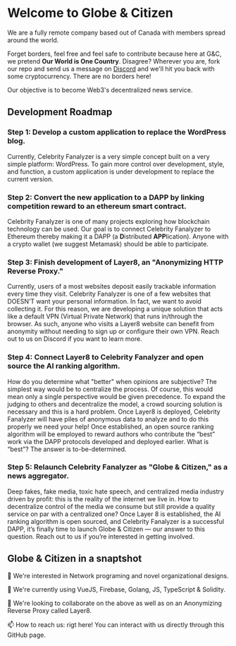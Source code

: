 # Welcome to Globe & Citizen

We are a fully remote company based out of Canada with members spread around the world.

Forget borders, feel free and feel safe to contribute because here at G&C, we pretend **Our World is One Country**. Disagree? Wherever you are, fork our repo and send us a message on [Discord](https://discord.gg/kBpdUbkNQU) and we'll hit you back with some cryptocurrency. There are no borders here!

Our objective is to become Web3's decentralized news service. 

## Development Roadmap

### Step 1: Develop a custom application to replace the WordPress blog.
Currently, Celebrity Fanalyzer is a very simple concept built on a very simple platform: WordPress. To gain more control over development, style, and function, a custom application is under development to replace the current version.

### Step 2: Convert the new application to a DAPP by linking competition reward to an ethereum smart contract.
Celebrity Fanalyzer is one of many projects exploring how blockchain technology can be used. Our goal is to connect Celebrity Fanalyzer to Ethereum thereby making it a DAPP (a **D**istributed **APP**lication). Anyone with a crypto wallet (we suggest Metamask) should be able to participate.

### Step 3: Finish development of Layer8, an "Anonymizing HTTP Reverse Proxy."
Currently, users of a most websites deposit easily trackable information every time they visit. Celebrity Fanalyzer is one of a few websites that DOESN’T want your personal information. In fact, we want to avoid collecting it. For this reason, we are developing a unique solution that acts like a default VPN (Virtual Private Network) that runs in/through the browser. As such, anyone who visits a Layer8 website can benefit from anonymity without needing to sign up or configure their own VPN. Reach out to us on Discord if you want to learn more.

### Step 4: Connect Layer8 to Celebrity Fanalyzer and open source the AI ranking algorithm.
How do you determine what "better" when opinions are subjective? The simplest way would be to centralize the process. Of course, this would mean only a single perspective would be given precedence. To expand the judging to others and decentralize the model, a crowd sourcing solution is necessary and this is a hard problem. Once Layer8 is deployed, Celebrity Fanalyzer will have piles of anonymous data to analyze and to do this properly we need your help! Once established, an open source ranking algorithm will be employed to reward authors who contribute the “best” work via the DAPP protocols developed and deployed earlier. What is “best”? The answer is to-be-determined.

### Step 5: Relaunch Celebrity Fanalyzer as "Globe & Citizen," as a news aggregator.
Deep fakes, fake media, toxic hate speech, and centralized media industry driven by profit: this is the reality of the internet we live in. How to decentralize control of the media we consume but still provide a quality service on par with a centralized one? Once Layer 8 is established, the AI ranking algorithm is open sourced, and Celebrity Fanalyzer is a successful DAPP, it’s finally time to launch Globe & Citizen — our answer to this question. Reach out to us if you’re interested in getting involved.


## Globe & Citizen in a snaptshot
👀 We're interested in Network programing and novel organizational designs.

🌱 We're currently using VueJS, Firebase, Golang, JS, TypeScript & Solidity.

💞️ We're looking to collaborate on the above as well as on an Anonymizing Reverse Proxy called Layer8.

📫 How to reach us: rigt here! You can interact with us directly through this GitHub page.

